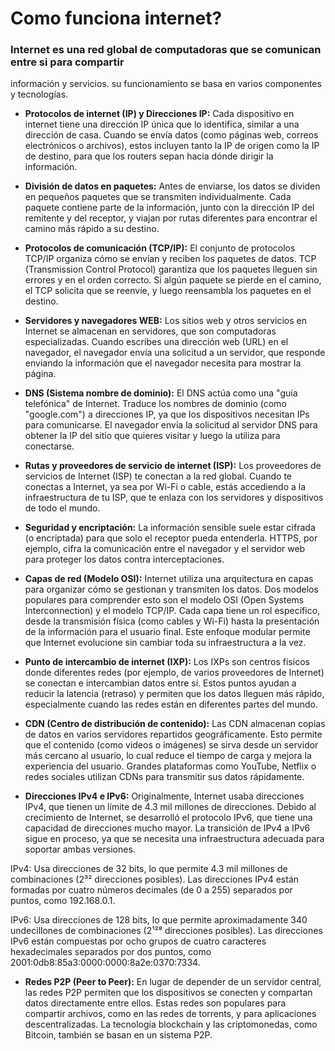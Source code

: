 # Como funciona internet?

### Internet es una red global de computadoras que se comunican entre si para compartir
información y servicios. su funcionamiento se basa en varios componentes y tecnologías.

- **Protocolos de internet (IP) y Direcciones IP:** Cada dispositivo en internet tiene una dirección IP única que lo identifica, similar a una dirección de casa. Cuando se envía datos (como páginas web, correos electrónicos o archivos), estos incluyen tanto la IP de origen como la IP de destino, para que los routers sepan hacia dónde dirigir la información.

- **División de datos en paquetes:** Antes de enviarse, los datos se dividen en pequeños paquetes que se transmiten individualmente. Cada paquete contiene parte de la información, junto con la dirección IP del remitente y del receptor, y viajan por rutas diferentes para encontrar el camino más rápido a su destino.

- **Protocolos de comunicación (TCP/IP):** El conjunto de protocolos TCP/IP organiza cómo se envían y reciben los paquetes de datos. TCP (Transmission Control Protocol) garantiza que los paquetes lleguen sin errores y en el orden correcto. Si algún paquete se pierde en el camino, el TCP solicita que se reenvíe, y luego reensambla los paquetes en el destino.

- **Servidores y navegadores WEB:** Los sitios web y otros servicios en Internet se almacenan en servidores, que son computadoras especializadas. Cuando escribes una dirección web (URL) en el navegador, el navegador envía una solicitud a un servidor, que responde enviando la información que el navegador necesita para mostrar la página.

- **DNS (Sistema nombre de dominio):** El DNS actúa como una "guía telefónica" de Internet. Traduce los nombres de dominio (como "google.com") a direcciones IP, ya que los dispositivos necesitan IPs para comunicarse. El navegador envía la solicitud al servidor DNS para obtener la IP del sitio que quieres visitar y luego la utiliza para conectarse.

- **Rutas y proveedores de servicio de internet (ISP):** Los proveedores de servicios de Internet (ISP) te conectan a la red global. Cuando te conectas a Internet, ya sea por Wi-Fi o cable, estás accediendo a la infraestructura de tu ISP, que te enlaza con los servidores y dispositivos de todo el mundo.

- **Seguridad y encriptación:** La información sensible suele estar cifrada (o encriptada) para que solo el receptor pueda entenderla. HTTPS, por ejemplo, cifra la comunicación entre el navegador y el servidor web para proteger los datos contra interceptaciones.

- **Capas de red (Modelo OSI):** Internet utiliza una arquitectura en capas para organizar cómo se gestionan y transmiten los datos. Dos modelos populares para comprender esto son el modelo OSI (Open Systems Interconnection) y el modelo TCP/IP. Cada capa tiene un rol específico, desde la transmisión física (como cables y Wi-Fi) hasta la presentación de la información para el usuario final. Este enfoque modular permite que Internet evolucione sin cambiar toda su infraestructura a la vez.

- **Punto de intercambio de internet (IXP):** Los IXPs son centros físicos donde diferentes redes (por ejemplo, de varios proveedores de Internet) se conectan e intercambian datos entre sí. Estos puntos ayudan a reducir la latencia (retraso) y permiten que los datos lleguen más rápido, especialmente cuando las redes están en diferentes partes del mundo.

- **CDN (Centro de distribución de contenido):** Las CDN almacenan copias de datos en varios servidores repartidos geográficamente. Esto permite que el contenido (como videos o imágenes) se sirva desde un servidor más cercano al usuario, lo cual reduce el tiempo de carga y mejora la experiencia del usuario. Grandes plataformas como YouTube, Netflix o redes sociales utilizan CDNs para transmitir sus datos rápidamente.

- **Direcciones IPv4 e IPv6:** Originalmente, Internet usaba direcciones IPv4, que tienen un límite de 4.3 mil millones de direcciones. Debido al crecimiento de Internet, se desarrolló el protocolo IPv6, que tiene una capacidad de direcciones mucho mayor. La transición de IPv4 a IPv6 sigue en proceso, ya que se necesita una infraestructura adecuada para soportar ambas versiones.

IPv4: Usa direcciones de 32 bits, lo que permite 4.3 mil millones de combinaciones (2³² direcciones posibles). Las direcciones IPv4 están formadas por cuatro números decimales (de 0 a 255) separados por puntos, como 192.168.0.1.

IPv6: Usa direcciones de 128 bits, lo que permite aproximadamente 340 undecillones de combinaciones (2¹²⁸ direcciones posibles). Las direcciones IPv6 están compuestas por ocho grupos de cuatro caracteres hexadecimales separados por dos puntos, como 2001:0db8:85a3:0000:0000:8a2e:0370:7334.

- **Redes P2P (Peer to Peer):** En lugar de depender de un servidor central, las redes P2P permiten que los dispositivos se conecten y compartan datos directamente entre ellos. Estas redes son populares para compartir archivos, como en las redes de torrents, y para aplicaciones descentralizadas. La tecnología blockchain y las criptomonedas, como Bitcoin, también se basan en un sistema P2P.